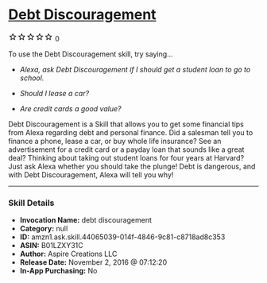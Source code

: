 # [Debt Discouragement](http://alexa.amazon.com/#skills/amzn1.ask.skill.44065039-014f-4846-9c81-c8718ad8c353)
![0 stars](../../images/ic_star_border_black_18dp_1x.png)![0 stars](../../images/ic_star_border_black_18dp_1x.png)![0 stars](../../images/ic_star_border_black_18dp_1x.png)![0 stars](../../images/ic_star_border_black_18dp_1x.png)![0 stars](../../images/ic_star_border_black_18dp_1x.png) 0

To use the Debt Discouragement skill, try saying...

* *Alexa, ask Debt Discouragement if I should get a student loan to go to school.*

* *Should I lease a car?*

* *Are credit cards a good value?*

Debt Discouragement is a Skill that allows you to get some financial tips from Alexa regarding debt and personal finance. Did a salesman tell you to finance a phone, lease a car, or buy whole life insurance? See an advertisement for a credit card or a payday loan that sounds like a great deal? Thinking about taking out student loans for four years at Harvard? Just ask Alexa whether you should take the plunge! Debt is dangerous, and with Debt Discouragement, Alexa will tell you why!

***

### Skill Details

* **Invocation Name:** debt discouragement
* **Category:** null
* **ID:** amzn1.ask.skill.44065039-014f-4846-9c81-c8718ad8c353
* **ASIN:** B01LZXY31C
* **Author:** Aspire Creations LLC
* **Release Date:** November 2, 2016 @ 07:12:20
* **In-App Purchasing:** No
